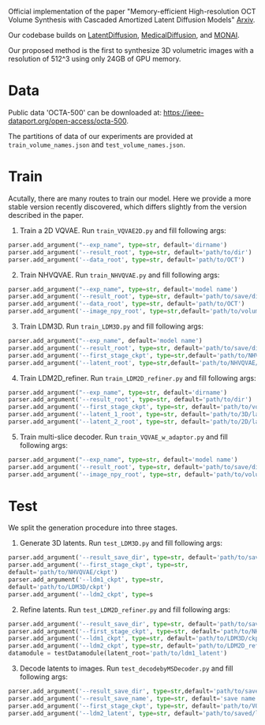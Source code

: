 Official implementation of the paper "Memory-efficient High-resolution OCT Volume Synthesis with Cascaded Amortized Latent Diffusion Models" [Arxiv](https://arxiv.org/html/2405.16516v1).

Our codebase builds on [LatentDiffusion](https://github.com/CompVis/latent-diffusion), [MedicalDiffusion](https://github.com/FirasGit/medicaldiffusion), and [MONAI](https://docs.monai.io/en/stable/networks.html#vitautoenc).

Our proposed method is the first to synthesize 3D volumetric images with a resolution of 512^3 using only 24GB of GPU memory.

# Data

Public data 'OCTA-500' can be downloaded at: https://ieee-dataport.org/open-access/octa-500.

The partitions of data of our experiments are provided at `train_volume_names.json` and `test_volume_names.json`.


# Train

Acutally, there are many routes to train our model. Here we provide a more stable version recently discovered, which differs slightly from the version described in the paper.

1. Train a 2D VQVAE. Run `train_VQVAE2D.py` and fill following args:

```python
parser.add_argument("--exp_name", type=str, default='dirname')
parser.add_argument('--result_root', type=str, default='path/to/dir')
parser.add_argument('--data_root', type=str, default='path/to/OCT')
```

2. Train NHVQVAE. Run `train_NHVQVAE.py` and fill following args:
```python
parser.add_argument("--exp_name", type=str, default='model name')
parser.add_argument('--result_root', type=str, default='path/to/save/dir')
parser.add_argument('--data_root', type=str, default='path/to/OCT')
parser.add_argument('--image_npy_root', type=str,default='path/to/volume/npy')
```

3. Train LDM3D. Run `train_LDM3D.py` and fill following args:
```python
parser.add_argument("--exp_name", default='model name')
parser.add_argument('--result_root', type=str, default='path/to/save/dir')
parser.add_argument('--first_stage_ckpt', type=str,default='path/to/NHVQVAE/ckpt')
parser.add_argument('--latent_root', type=str,default='path/to/NHVQVAE/latent')
```
4. Train LDM2D_refiner. Run `train_LDM2D_refiner.py` and fill following args:
```python
parser.add_argument("--exp_name", type=str, default='dirname')
parser.add_argument('--result_root', type=str, default='path/to/dir')
parser.add_argument('--first_stage_ckpt', type=str, default='path/to/vqgan2d/ckpt')
parser.add_argument('--latent_1_root', type=str, default='path/to/3D/latent')
parser.add_argument('--latent_2_root', type=str, default='path/to/2D/latent')
```

5. Train multi-slice decoder. Run `train_VQVAE_w_adaptor.py` and fill following args:
```python
parser.add_argument("--exp_name", type=str, default='model name')
parser.add_argument('--result_root', type=str, default='path/to/save/dir')
parser.add_argument('--image_npy_root', type=str, default='path/to/volume/npy')
```


# Test

We split the generation procedure into three stages.

1.  Generate 3D latents. Run `test_LDM3D.py` and fill following args:
```python
parser.add_argument('--result_save_dir', type=str, default='path/to/save/dir')
parser.add_argument('--first_stage_ckpt', type=str,
default='path/to/NHVQVAE/ckpt')
parser.add_argument('--ldm1_ckpt', type=str,
default='path/to/LDM3D/ckpt')
parser.add_argument('--ldm2_ckpt', type=s
```

2.  Refine latents. Run `test_LDM2D_refiner.py` and fill following args:
```python
parser.add_argument('--result_save_dir', type=str, default='path/to/save/dir')
parser.add_argument('--first_stage_ckpt', type=str, default='path/to/NHVQVAE/ckpt')
parser.add_argument('--ldm1_ckpt', type=str, default='path/to/LDM3D/ckpt')
parser.add_argument('--ldm2_ckpt', type=str, default='path/to/LDM2D_refiner/ckpt')
datamodule = testDatamodule(latent_root='path/to/ldm1_latent')
```

3.  Decode latents to images. Run `test_decodebyMSDecoder.py` and fill following args:
```python
parser.add_argument('--result_save_dir', type=str,default='path/to/save/dir')
parser.add_argument('--result_save_name', type=str, default='save name')
parser.add_argument('--first_stage_ckpt', type=str, default='path/to/VQVAE_w_adaptor/ckpt')
parser.add_argument('--ldm2_latent', type=str, default='path/to/saved/ldm2_latent')
```



